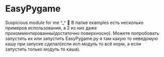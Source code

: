 ﻿# EasyPygame
Suspicious module for me ^_^ 🍞
В папке examples есть несколько примеров использования, а 2 из них даже прокомментированны(достаточно поверхносно). Можете попробовать запустить их или запустить EasyPygame.py я там какую то неведомую кашу при запуске сделал(если исп модуль то всё норм, а если запустить только модуль то каша).